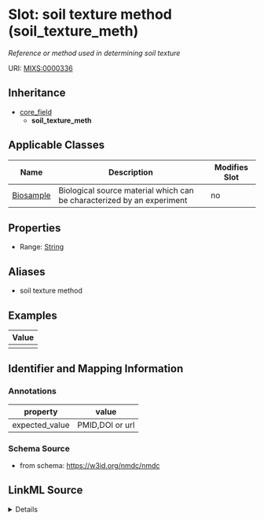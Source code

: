 # Slot: soil texture method (soil_texture_meth)


_Reference or method used in determining soil texture_



URI: [MIXS:0000336](https://w3id.org/mixs/0000336)




## Inheritance

* [core_field](core_field.md)
    * **soil_texture_meth**





## Applicable Classes

| Name | Description | Modifies Slot |
| --- | --- | --- |
[Biosample](Biosample.md) | Biological source material which can be characterized by an experiment |  no  |







## Properties

* Range: [String](String.md)



## Aliases


* soil texture method




## Examples

| Value |
| --- |
|  |

## Identifier and Mapping Information





### Annotations

| property | value |
| --- | --- |
| expected_value | PMID,DOI or url || occurrence | 1 |



### Schema Source


* from schema: https://w3id.org/nmdc/nmdc




## LinkML Source

<details>
```yaml
name: soil_texture_meth
annotations:
  expected_value:
    tag: expected_value
    value: PMID,DOI or url
  occurrence:
    tag: occurrence
    value: '1'
description: Reference or method used in determining soil texture
title: soil texture method
examples:
- value: ''
from_schema: https://w3id.org/nmdc/nmdc
aliases:
- soil texture method
rank: 1000
is_a: core field
string_serialization: '{PMID}|{DOI}|{URL}'
slot_uri: MIXS:0000336
multivalued: false
alias: soil_texture_meth
domain_of:
- Biosample
range: string

```
</details>